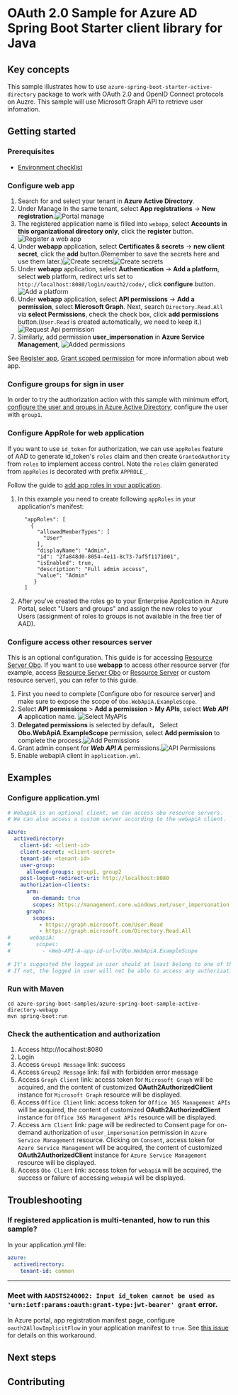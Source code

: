 # OAuth 2.0 Sample for Azure AD Spring Boot Starter client library for Java

## Key concepts
This sample illustrates how to use `azure-spring-boot-starter-active-directory` package to work with OAuth 2.0 and OpenID Connect protocols on Auzre. This sample will use Microsoft Graph API to retrieve user infomation.

## Getting started
### Prerequisites
- [Environment checklist][environment_checklist]

### Configure web app
1. Search for and select your tenant in **Azure Active Directory**.
1. Under Manage In the same tenant, select **App registrations** -> **New registration**.![Portal manage](docs/image-portal-manage.png "Portal manage")
1. The registered application name is filled into `webapp`, select **Accounts in this organizational directory only**, click the **register** button.![Register a web app](docs/image-register-a-web-app.png "Register a web app")
1. Under **webapp** application, select **Certificates & secrets** -> **new client secret**, click the **add** button.(Remember to save the secrets here and use them later.)![Create secrets](docs/image-create-app-secrets.png "Create secrets")![Create secrets](docs/image-secret-value.png "Create Secrets")
1. Under **webapp** application, select **Authentication** -> **Add a platform**, select **web** platform, redirect urls set to `http://localhost:8080/login/oauth2/code/`, click **configure** button.![Add a platform](docs/image-add-a-platform.png "Add a platform")
1. Under **webapp** application, select **API permissions** -> **Add a permission**, select **Microsoft Graph**. Next, search `Directory.Read.All` via **select Permissions**, check the check box, click **add permissions** button.(`User.Read` is created automatically, we need to keep it.)![Request Api permission](docs/image-request-api-permissions.png "Request Api permission")
1. Similarly, add permission **user_impersonation** in **Azure Service Management**,
   ![Added permissions](docs/image-permissions.png "Added permissions")

See [Register app], [Grant scoped permission] for more information about web app.

### Configure groups for sign in user
In order to try the authorization action with this sample with minimum effort, [configure the user and groups in Azure Active Directory], configure the user with `group1`.

### Configure AppRole for web application
If you want to use `id_token` for authorization, we can use `appRoles` feature of AAD to generate id_token's `roles` claim and then create `GrantedAuthority` from `roles` to implement access control. 
Note the `roles` claim generated from `appRoles` is decorated with prefix `APPROLE_`.

Follow the guide to 
[add app roles in your application](https://docs.microsoft.com/azure/active-directory/develop/howto-add-app-roles-in-azure-ad-apps).
1. In this example you need to create following `appRoles` in your application's manifest:
    ```
      "appRoles": [
        {
          "allowedMemberTypes": [
            "User"
          ],
          "displayName": "Admin",
          "id": "2fa848d0-8054-4e11-8c73-7af5f1171001",
          "isEnabled": true,
          "description": "Full admin access",
          "value": "Admin"
         }
      ]
    ```
1. After you've created the roles go to your Enterprise Application in Azure Portal, select "Users and groups" and assign the new roles to your Users (assignment of roles to groups is not available in the free tier of AAD).

### Configure access other resources server
This is an optional configuration. This guide is for accessing [Resource Server Obo].
If you want to use **webapp** to access other resource server (for example, access [Resource Server Obo] or [Resource Server] or custom resource server), you can refer to this guide.

1. First you need to complete [Configure obo for resource server] and make sure to expose the scope of `Obo.WebApiA.ExampleScope`.
1. Select **API permissions** > **Add a permission** > **My APIs**, select ***Web API A*** application name. ![Select MyAPIs](docs/image-select-myapis.png)
1. **Delegated permissions** is selected by default， Select **Obo.WebApiA.ExampleScope** permission, select **Add permission** to complete the process.![Add Permissions](docs/image-add-permissions.png)
1. Grant admin consent for ***Web API A*** permissions.![API Permissions](docs/image-add-grant-admin-consent.png)
1. Enable webapiA client in `application.yml`.

## Examples
### Configure application.yml
```yaml
# WebapiA is an optional client, we can access obo resource servers.
# We can also access a custom server according to the webapiA client.

azure:
  activedirectory:
    client-id: <client-id>
    client-secret: <client-secret>
    tenant-id: <tenant-id>
    user-group:
      allowed-groups: group1, group2
    post-logout-redirect-uri: http://localhost:8080
    authorization-clients:
      arm:
        on-demand: true
        scopes: https://management.core.windows.net/user_impersonation
      graph:
        scopes:
          - https://graph.microsoft.com/User.Read
          - https://graph.microsoft.com/Directory.Read.All
#      webapiA:
#        scopes:
#          - <Web-API-A-app-id-url>/Obo.WebApiA.ExampleScope
      
# It's suggested the logged in user should at least belong to one of the above groups
# If not, the logged in user will not be able to access any authorization controller rest APIs
```

### Run with Maven
```shell
cd azure-spring-boot-samples/azure-spring-boot-sample-active-directory-webapp
mvn spring-boot:run
```

### Check the authentication and authorization
1. Access http://localhost:8080
2. Login
3. Access `Group1 Message` link: success
4. Access `Group2 Message` link: fail with forbidden error message
5. Access `Graph Client` link: access token for `Microsoft Graph` will be acquired, and the content of customized **OAuth2AuthorizedClient** instance for `Microsoft Graph` resource will be displayed.
6. Access `Office Client` link: access token for `Office 365 Management APIs` will be acquired, the content of customized **OAuth2AuthorizedClient** instance for `Office 365 Management APIs` resource will be displayed.
7. Access `Arm Client` link: page will be redirected to Consent page for on-demand authorization of `user_impersonation` permission in `Azure Service Management` resource. Clicking on `Consent`, access token for `Azure Service Management` will be acquired, the content of customized **OAuth2AuthorizedClient** instance for `Azure Service Management` resource will be displayed.
8. Access `Obo Client` link: access token for `webapiA` will be acquired, the success or failure of accessing `webapiA` will be displayed.

## Troubleshooting
### If registered application is multi-tenanted, how to run this sample?
In your application.yml file:
```yaml
azure:
  activedirectory:
    tenant-id: common
```
---
### Meet with `AADSTS240002: Input id_token cannot be used as 'urn:ietf:params:oauth:grant-type:jwt-bearer' grant` error.
In Azure portal, app registration manifest page, configure `oauth2AllowImplicitFlow` in your application manifest to `true`. See [this issue] for details on this workaround.

## Next steps
## Contributing

<!-- LINKS -->
[environment_checklist]: https://github.com/Azure/azure-sdk-for-java/blob/master/sdk/spring/ENVIRONMENT_CHECKLIST.md#ready-to-run-checklist
[Register app]: https://docs.microsoft.com/azure/active-directory/develop/quickstart-register-app
[Grant scoped permission]: https://docs.microsoft.com/azure/active-directory/develop/quickstart-configure-app-access-web-apis
[configure the user and groups in Azure Active Directory]: https://docs.microsoft.com/azure/active-directory/active-directory-groups-create-azure-portal
[this issue]: https://github.com/MicrosoftDocs/azure-docs/issues/8121#issuecomment-387090099
[Resource Server]: https://github.com/Azure/azure-sdk-for-java/tree/master/sdk/spring/azure-spring-boot-samples/azure-spring-boot-sample-active-directory-resource-server
[Resource Server Obo]: https://github.com/Azure/azure-sdk-for-java/tree/master/sdk/spring/azure-spring-boot-samples/azure-spring-boot-sample-active-directory-resource-server-obo
[Config for resource server obo]: https://github.com/Azure/azure-sdk-for-java/tree/master/sdk/spring/azure-spring-boot-samples/azure-spring-boot-sample-active-directory-resource-server-obo#configure-your-middle-tier-web-api-a
